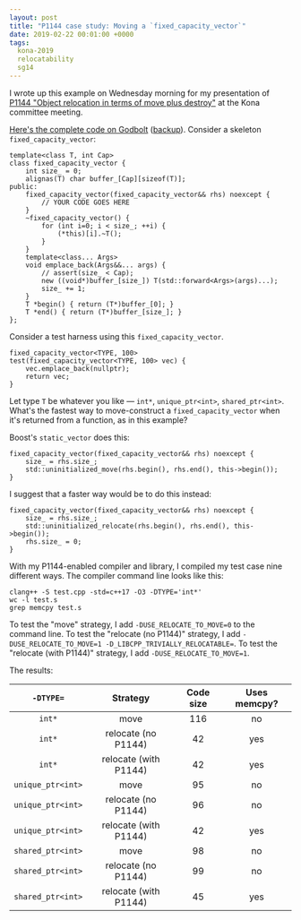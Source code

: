 ```yaml
---
layout: post
title: "P1144 case study: Moving a `fixed_capacity_vector`"
date: 2019-02-22 00:01:00 +0000
tags:
  kona-2019
  relocatability
  sg14
---
```


I wrote up this example on Wednesday morning for my presentation of
[P1144 "Object relocation in terms of move plus destroy"](http://www.open-std.org/jtc1/sc22/wg21/docs/papers/2019/p1144r2.html)
at the Kona committee meeting.

[Here's the complete code on Godbolt](https://p1144.godbolt.org/z/PjWgIM)
([backup](/blog/code/2019-02-22-fixed-capacity-vector.cpp)).
Consider a skeleton `fixed_capacity_vector`:

    template<class T, int Cap>
    class fixed_capacity_vector {
        int size_ = 0;
        alignas(T) char buffer_[Cap][sizeof(T)];
    public:
        fixed_capacity_vector(fixed_capacity_vector&& rhs) noexcept {
            // YOUR CODE GOES HERE
        }
        ~fixed_capacity_vector() {
            for (int i=0; i < size_; ++i) {
                (*this)[i].~T();
            }
        }
        template<class... Args>
        void emplace_back(Args&&... args) {
            // assert(size_ < Cap);
            new ((void*)buffer_[size_]) T(std::forward<Args>(args)...);
            size_ += 1;
        }
        T *begin() { return (T*)buffer_[0]; }
        T *end() { return (T*)buffer_[size_]; }
    };

Consider a test harness using this `fixed_capacity_vector`.

    fixed_capacity_vector<TYPE, 100>
    test(fixed_capacity_vector<TYPE, 100> vec) {
        vec.emplace_back(nullptr);
        return vec;
    }

Let type `T` be whatever you like — `int*`, `unique_ptr<int>`, `shared_ptr<int>`.
What's the fastest way to move-construct a `fixed_capacity_vector` when it's
returned from a function, as in this example?

Boost's `static_vector` does this:

    fixed_capacity_vector(fixed_capacity_vector&& rhs) noexcept {
        size_ = rhs.size_;
        std::uninitialized_move(rhs.begin(), rhs.end(), this->begin());
    }

I suggest that a faster way would be to do this instead:

    fixed_capacity_vector(fixed_capacity_vector&& rhs) noexcept {
        size_ = rhs.size_;
        std::uninitialized_relocate(rhs.begin(), rhs.end(), this->begin());
        rhs.size_ = 0;
    }

With my P1144-enabled compiler and library, I compiled my test case nine different
ways. The compiler command line looks like this:

    clang++ -S test.cpp -std=c++17 -O3 -DTYPE='int*'
    wc -l test.s
    grep memcpy test.s

To test the "move" strategy, I add `-DUSE_RELOCATE_TO_MOVE=0` to the command line.
To test the "relocate (no P1144)" strategy, I add `-DUSE_RELOCATE_TO_MOVE=1 -D_LIBCPP_TRIVIALLY_RELOCATABLE=`.
To test the "relocate (with P1144)" strategy, I add `-DUSE_RELOCATE_TO_MOVE=1`.

The results:

| `-DTYPE=` | Strategy | Code size | Uses memcpy? |
|:---------:|:---------:|:---------:|:---------:|
| `int*` | move                     | 116 | no |
| `int*` | relocate (no P1144)      | 42 | yes |
| `int*` | relocate (with P1144)    | 42 | yes |
| `unique_ptr<int>` | move                  | 95 | no |
| `unique_ptr<int>` | relocate (no P1144)   | 96 | no |
| `unique_ptr<int>` | relocate (with P1144) | 42 | yes |
| `shared_ptr<int>` | move                  | 98 | no |
| `shared_ptr<int>` | relocate (no P1144)   | 99 | no |
| `shared_ptr<int>` | relocate (with P1144) | 45 | yes |
